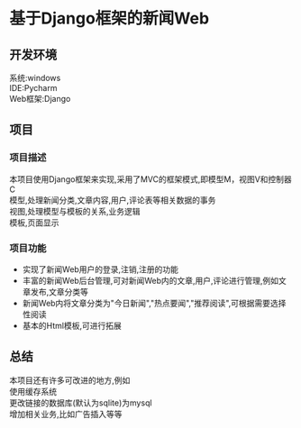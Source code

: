 基于Django框架的新闻Web
===========================================
## 开发环境
系统:windows <br>
IDE:Pycharm <br>
Web框架:Django <br>

## 项目
### 项目描述
本项目使用Django框架来实现,采用了MVC的框架模式,即模型M，视图V和控制器C <br>
模型,处理新闻分类,文章内容,用户,评论表等相关数据的事务 <br>
视图,处理模型与模板的关系,业务逻辑 <br>
模板,页面显示 <br>

### 项目功能
*  实现了新闻Web用户的登录,注销,注册的功能
*  丰富的新闻Web后台管理,可对新闻Web内的文章,用户,评论进行管理,例如文章发布,文章分类等
*  新闻Web内将文章分类为"今日新闻","热点要闻","推荐阅读",可根据需要选择性阅读
*  基本的Html模板,可进行拓展

## 总结
本项目还有许多可改进的地方,例如   <br>
使用缓存系统   <br>
更改链接的数据库(默认为sqlite)为mysql   <br>
增加相关业务,比如广告插入等等  <br>
